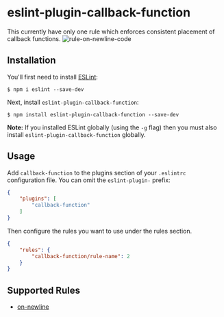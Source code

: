 # eslint-plugin-callback-function

This currently have only one rule which enforces consistent placement of callback functions.
![rule-on-newline-code](https://cloud.githubusercontent.com/assets/5207331/21466439/cd32197a-c9f1-11e6-9e91-41c593a050ec.png)



## Installation

You'll first need to install [ESLint](http://eslint.org):

```
$ npm i eslint --save-dev
```

Next, install `eslint-plugin-callback-function`:

```
$ npm install eslint-plugin-callback-function --save-dev
```

**Note:** If you installed ESLint globally (using the `-g` flag) then you must also install `eslint-plugin-callback-function` globally.

## Usage

Add `callback-function` to the plugins section of your `.eslintrc` configuration file. You can omit the `eslint-plugin-` prefix:

```json
{
    "plugins": [
        "callback-function"
    ]
}
```


Then configure the rules you want to use under the rules section.

```json
{
    "rules": {
        "callback-function/rule-name": 2
    }
}
```

## Supported Rules

* [on-newline](docs/rules/on-newline.md)
